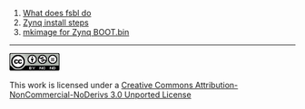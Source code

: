 


1. [What does fsbl do](What_does_fsbl_do.md)
2. [Zynq install steps](zynq-install)
3. [mkimage for Zynq BOOT.bin](mk7img)
-----

![CC logo](https://github.com/buaabyl/blog/raw/master/CC.png)

This work is licensed under a [Creative Commons Attribution-NonCommercial-NoDerivs 3.0 Unported License](http://creativecommons.org/licenses/by-nc-nd/3.0/)




